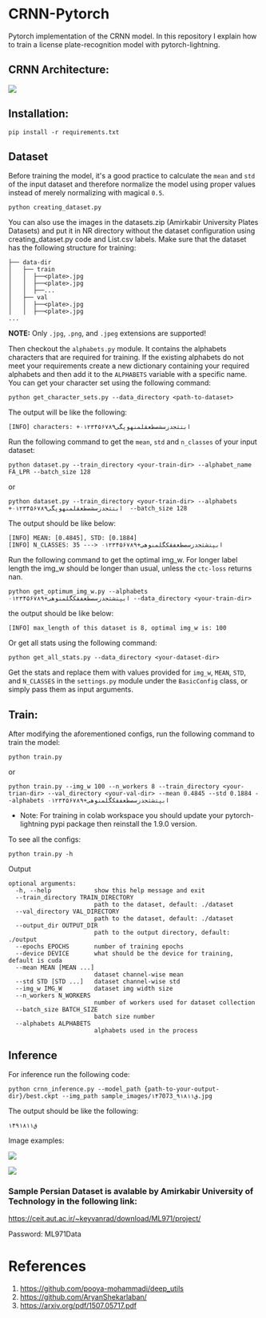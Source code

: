 # CRNN-Pytorch

Pytorch implementation of the CRNN model.
In this repository I explain how to train a license plate-recognition model with pytorch-lightning.

## CRNN Architecture:
![](assets/crnn-architecture.png)

## Installation:

```commandline
pip install -r requirements.txt
```

## Dataset
Before training the model, it's a good practice to calculate the `mean` and `std` of the input dataset and therefore
normalize the model using proper values instead of merely normalizing with magical `0.5`. 

```commandline
python creating_dataset.py
```

You can also use the images in the datasets.zip (Amirkabir University Plates Datasets) and put it in NR directory without the dataset configuration using creating_dataset.py code and List.csv labels. Make sure that the dataset has the following structure for training:

```commandline
├── data-dir
│   ├── train
│   │  ├──<plate>.jpg
│   │  ├──<plate>.jpg
│   │  ├──...
│   ├── val
│   │  ├──<plate>.jpg
│   │  ├──<plate>.jpg
...
```

**NOTE:** Only `.jpg`, `.png`, and `.jpeg` extensions are supported!


Then checkout the `alphabets.py` module. It contains the alphabets characters that are required for training.
If the existing alphabets do not meet your requirements create a new dictionary containing your required alphabets and
then add it to the `ALPHABETS` variable with a specific name. You can get your character set using the following
command:

```commandline
python get_character_sets.py --data_directory <path-to-dataset>
```
The output will be like the following: 
```commandline
[INFO] characters: +ابتثجدزسشصطعقلمنهوپگی۰۱۲۳۴۵۶۷۸۹
```

Run the following command to get the `mean`, `std` and `n_classes` of your input dataset:

```commandline
python dataset.py --train_directory <your-train-dir> --alphabet_name FA_LPR --batch_size 128
```
or

```commandline
python dataset.py --train_directory <your-train-dir> --alphabets +ابتثجدزسشصطعقلمنهوپگی۰۱۲۳۴۵۶۷۸۹  --batch_size 128
```

The output should be like below:

```commandline
[INFO] MEAN: [0.4845], STD: [0.1884]
[INFO] N_CLASSES: 35 ---> ابپتشثجدزسصطعفقکگلمنوهی+۰۱۲۳۴۵۶۷۸۹
```

Run the following command to get the optimal img_w. For longer label length the img_w should be longer than usual, unless
the `ctc-loss` returns nan.
```commandline
python get_optimum_img_w.py --alphabets ابپتشثجدزسصطعفقکگلمنوهی+۰۱۲۳۴۵۶۷۸۹ --data_directory <your-train-dir>
```
the output should be like below:
```commandline
[INFO] max_length of this dataset is 8, optimal img_w is: 100
```

Or get all stats using the following command:
```commandline
python get_all_stats.py --data_directory <your-dataset-dir>
```
Get the stats and replace them with values provided for `img_w`, `MEAN`, `STD`, and `N_CLASSES` in the `settings.py` module under
the `BasicConfig` class, or simply pass them as input arguments.

## Train:
After modifying the aforementioned configs, run the following command to train the model:
```commandline
python train.py
```
or 

```commandline
python train.py --img_w 100 --n_workers 8 --train_directory <your-trian-dir> --val_directory <your-val-dir> --mean 0.4845 --std 0.1884 --alphabets ابپتشثجدزسصطعفقکگلمنوهی+۰۱۲۳۴۵۶۷۸۹ 
```

- Note: For training in colab workspace you should update your pytorch-lightning pypi package then reinstall the 1.9.0 version.

To see all the configs:
```commandline
python train.py -h
```
Output
```commandline
optional arguments:
  -h, --help            show this help message and exit
  --train_directory TRAIN_DIRECTORY
                        path to the dataset, default: ./dataset
  --val_directory VAL_DIRECTORY
                        path to the dataset, default: ./dataset
  --output_dir OUTPUT_DIR
                        path to the output directory, default: ./output
  --epochs EPOCHS       number of training epochs
  --device DEVICE       what should be the device for training, default is cuda
  --mean MEAN [MEAN ...]
                        dataset channel-wise mean
  --std STD [STD ...]   dataset channel-wise std
  --img_w IMG_W         dataset img width size
  --n_workers N_WORKERS
                        number of workers used for dataset collection
  --batch_size BATCH_SIZE
                        batch size number
  --alphabets ALPHABETS
                        alphabets used in the process

```

## Inference
For inference run the following code:
```commandline
python crnn_inference.py --model_path {path-to-your-output-dir}/best.ckpt --img_path sample_images/۱۴ق۹۱۸۱۱_7073.jpg
```
The output should be like the following:
```commandline
۱۴ق۹۱۸۱۱
```

Image examples:

![](assets/sample_01.png)

![](assets/sample_02.png)

### Sample Persian Dataset is avalable by Amirkabir University of Technology in the following link:
https://ceit.aut.ac.ir/~keyvanrad/download/ML971/project/

Password: ML971Data


# References

1. https://github.com/pooya-mohammadi/deep_utils
2. https://github.com/AryanShekarlaban/
3. https://arxiv.org/pdf/1507.05717.pdf
